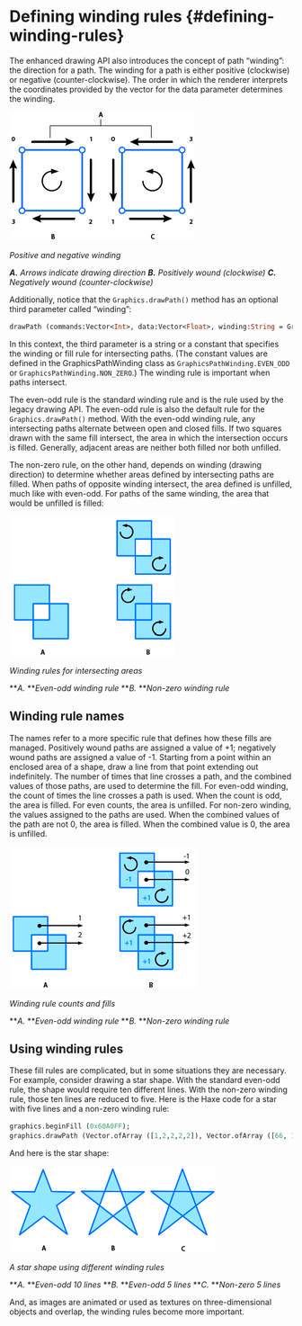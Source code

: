 # Defining winding rules {#defining-winding-rules}

The enhanced drawing API also introduces the concept of path “winding”: the direction for a path. The winding for a path is either positive (clockwise) or negative (counter-clockwise). The order in which the renderer interprets the coordinates provided by the vector for the data parameter determines the winding.

![](/assets/gv_winding_positive_negative.png)

_Positive and negative winding_

**_A._** _Arrows indicate drawing direction_ **_B._** _Positively wound (clockwise)_ **_C._** _Negatively wound (counter-clockwise)_

Additionally, notice that the `Graphics.drawPath()` method has an optional third parameter called “winding”:

```haxe
drawPath (commands:Vector<Int>, data:Vector<Float>, winding:String = GraphicsPathWinding.EVEN_ODD):Void
```

In this context, the third parameter is a string or a constant that specifies the winding or fill rule for intersecting paths. (The constant values are defined in the GraphicsPathWinding class as `GraphicsPathWinding.EVEN_ODD` or `GraphicsPathWinding.NON_ZERO`.) The winding rule is important when paths intersect.

The even-odd rule is the standard winding rule and is the rule used by the legacy drawing API. The even-odd rule is also the default rule for the `Graphics.drawPath()` method. With the even-odd winding rule, any intersecting paths alternate between open and closed fills. If two squares drawn with the same fill intersect, the area in which the intersection occurs is filled. Generally, adjacent areas are neither both filled nor both unfilled.

The non-zero rule, on the other hand, depends on winding (drawing direction) to determine whether areas defined by intersecting paths are filled. When paths of opposite winding intersect, the area defined is unfilled, much like with even-odd. For paths of the same winding, the area that would be unfilled is filled:

![](/assets/gv_winding_rules_evenodd_nonzero.png)

_Winding rules for intersecting areas_

**_A._ **_Even-odd winding rule_ **_B._ **_Non-zero winding rule_

## Winding rule names

The names refer to a more specific rule that defines how these fills are managed. Positively wound paths are assigned a value of +1; negatively wound paths are assigned a value of -1. Starting from a point within an enclosed area of a shape, draw a line from that point extending out indefinitely. The number of times that line crosses a path, and the combined values of those paths, are used to determine the fill. For even-odd winding, the count of times the line crosses a path is used. When the count is odd, the area is filled. For even counts, the area is unfilled. For non-zero winding, the values assigned to the paths are used. When the combined values of the path are not 0, the area is filled. When the combined value is 0, the area is unfilled.

![](/assets/gv_winding_exp.png)

_Winding rule counts and fills_

**_A._ **_Even-odd winding rule_ **_B._ **_Non-zero winding rule_

## Using winding rules

These fill rules are complicated, but in some situations they are necessary. For example, consider drawing a star shape. With the standard even-odd rule, the shape would require ten different lines. With the non-zero winding rule, those ten lines are reduced to five. Here is the Haxe code for a star with five lines and a non-zero winding rule:

```haxe
graphics.beginFill (0x60A0FF);
graphics.drawPath (Vector.ofArray ([1,2,2,2,2]), Vector.ofArray ([66, 10, 23, 127, 122, 50, 10, 49, 109, 127.0 ]), GraphicsPathWinding.NON_ZERO);
```

And here is the star shape:

![](/assets/gv_winding_star.png)

_A star shape using different winding rules_

**_A._ **_Even-odd 10 lines_ **_B._ **_Even-odd 5 lines_ **_C._ **_Non-zero 5 lines_

And, as images are animated or used as textures on three-dimensional objects and overlap, the winding rules become more important.